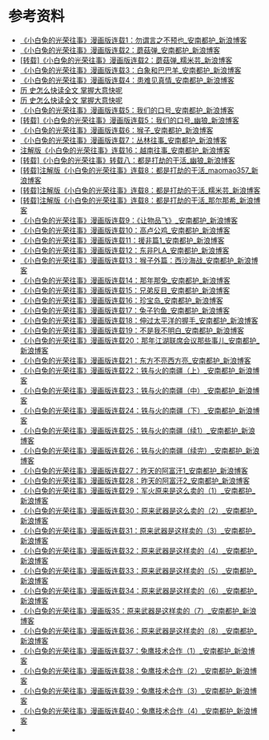 # 参考资料

* [《小白兔的光荣往事》漫画版连载1：勿谓言之不预也_安南都护_新浪博客](http://blog.sina.com.cn/s/blog_66b00f6b0100v2gz.html)
* [《小白兔的光荣往事》漫画版连载2：蘑菇弹_安南都护_新浪博客](http://blog.sina.com.cn/s/blog_66b00f6b0100v2td.html)
* [[转载]《小白兔的光荣往事》漫画版连载2：蘑菇弹_糯米芸_新浪博客](http://blog.sina.cn/dpool/blog/s/blog_67481fce01012t0l.html)
* [《小白兔的光荣往事》漫画版连载3：白象和巴巴羊_安南都护_新浪博客](http://blog.sina.com.cn/s/blog_66b00f6b0100v3ob.html)
* [《小白兔的光荣往事》漫画版连载4：患难见真情_安南都护_新浪博客](http://blog.sina.com.cn/s/blog_66b00f6b0100v539.html)
* [历 史怎么快读全文 掌握大意快呢](http://webcache.googleusercontent.com/search?q=cache:N-jV6MbEVk8J:m.jiaokm.com/20111021_323608.html+&cd=4&hl=zh-CN&ct=clnk&gl=uk)
* [历 史怎么快读全文 掌握大意快呢](http://m.jiaokm.com/20111021_323608.html)
* [《小白兔的光荣往事》漫画版连载5：我们的口号_安南都护_新浪博客](http://blog.sina.com.cn/s/blog_66b00f6b0100v6sr.html)
* [[转载]《小白兔的光荣往事》漫画版连载5：我们的口号_幽狼_新浪博客](http://blog.sina.com.cn/s/blog_6d0026450100ve37.html)
* [《小白兔的光荣往事》漫画版连载6：猴子_安南都护_新浪博客](http://blog.sina.com.cn/s/blog_66b00f6b0100v6t1.html)
* [《小白兔的光荣往事》漫画版连载7：丛林往事_安南都护_新浪博客](http://blog.sina.com.cn/s/blog_66b00f6b0100v9rl.html)
* [注解版《小白兔的光荣往事》连载16：越南往事_安南都护_新浪博客](http://blog.sina.com.cn/s/blog_66b00f6b0100q9wj.html)
* [[转载]《小白兔的光荣往事》转载八：都是打劫的干活_幽狼_新浪博客](http://blog.sina.com.cn/s/blog_6d0026450100qz0c.html)
* [[转载]注解版《小白兔的光荣往事》连载8：都是打劫的干活_maomao357_新浪博客](http://blog.sina.com.cn/s/blog_78dfd31b0101aybp.html)
* [[转载]注解版《小白兔的光荣往事》连载8：都是打劫的干活_糯米芸_新浪博客](http://blog.sina.com.cn/s/blog_67481fce01012ski.html)
* [[转载]注解版《小白兔的光荣往事》连载8：都是打劫的干活_那尔那希_新浪博客](http://blog.sina.com.cn/s/blog_7e206e400100sjt8.html)
* [《小白兔的光荣往事》漫画版连载9：《让物品飞》_安南都护_新浪博客](http://blog.sina.com.cn/s/blog_66b00f6b0100v5zf.html)
* [《小白兔的光荣往事》漫画版连载10：高卢公鸡_安南都护_新浪博客](http://blog.sina.com.cn/s/blog_66b00f6b0100vbun.html)
* [《小白兔的光荣往事》漫画版连载11：援非篇1_安南都护_新浪博客](http://blog.sina.com.cn/s/blog_66b00f6b0100veq3.html)
* [《小白兔的光荣往事》漫画版连载12：东非PLA_安南都护_新浪博客](http://blog.sina.com.cn/s/blog_66b00f6b0100vkan.html)
* [《小白兔的光荣往事》漫画版连载13：猴子外篇：西沙海战_安南都护_新浪博客](http://blog.sina.com.cn/s/blog_66b00f6b0100voyz.html)
* [《小白兔的光荣往事》漫画版连载14：那年那兔_安南都护_新浪博客](http://blog.sina.com.cn/s/blog_66b00f6b0100vqxl.html)
* [《小白兔的光荣往事》漫画版连载15：兄弟反目_安南都护_新浪博客](http://blog.sina.com.cn/s/blog_66b00f6b0100vrpl.html)
* [《小白兔的光荣往事》漫画版连载16：珍宝岛_安南都护_新浪博客](http://blog.sina.com.cn/s/blog_66b00f6b0100vst5.html)
* [《小白兔的光荣往事》漫画版连载17：兔子钓鱼_安南都护_新浪博客](http://blog.sina.com.cn/s/blog_66b00f6b0100vuhz.html)
* [《小白兔的光荣往事》漫画版连载18：伸过太平洋的握手_安南都护_新浪博客](http://blog.sina.com.cn/s/blog_66b00f6b0100vw53.html)
* [《小白兔的光荣往事》漫画版连载19：不是我不明白_安南都护_新浪博客](http://blog.sina.com.cn/s/blog_66b00f6b0100vx1d.html)
* [《小白兔的光荣往事》漫画版连载20：那年江湖联席会议那些事儿_安南都护_新浪博客](http://blog.sina.com.cn/s/blog_66b00f6b0100vz81.html)
* [《小白兔的光荣往事》漫画版连载21：东方不亮西方亮_安南都护_新浪博客](http://blog.sina.com.cn/s/blog_66b00f6b0100w0tj.html)
* [《小白兔的光荣往事》漫画版连载22：铁与火的南疆（上）_安南都护_新浪博客](http://blog.sina.com.cn/s/blog_66b00f6b0100w5x3.html)
* [《小白兔的光荣往事》漫画版连载23：铁与火的南疆（中）_安南都护_新浪博客](http://blog.sina.com.cn/s/blog_66b00f6b0100w8cn.html)
* [《小白兔的光荣往事》漫画版连载24：铁与火的南疆（下）_安南都护_新浪博客](http://blog.sina.com.cn/s/blog_66b00f6b0100wazf.html)
* [《小白兔的光荣往事》漫画版连载25：铁与火的南疆（续1）_安南都护_新浪博客](http://blog.sina.com.cn/s/blog_66b00f6b0100wczr.html)
* [《小白兔的光荣往事》漫画版连载26：铁与火的南疆（续完）_安南都护_新浪博客](http://blog.sina.com.cn/s/blog_66b00f6b0100we9j.html)
* [《小白兔的光荣往事》漫画版连载27：昨天的阿富汗1_安南都护_新浪博客](http://blog.sina.com.cn/s/blog_66b00f6b0100wfvv.html)
* [《小白兔的光荣往事》漫画版连载28：昨天的阿富汗2_安南都护_新浪博客](http://blog.sina.com.cn/s/blog_66b00f6b0100wi5n.html)
* [《小白兔的光荣往事》漫画版连载29：军火原来是这么卖的（1）_安南都护_新浪博客](http://blog.sina.com.cn/s/blog_66b00f6b0100wk8r.html)
* [《小白兔的光荣往事》漫画版连载30：原来武器是这么卖的（2）_安南都护_新浪博客](http://blog.sina.com.cn/s/blog_66b00f6b0100wuar.html)
* [《小白兔的光荣往事》漫画版连载31：原来武器是这样卖的（3）_安南都护_新浪博客](http://blog.sina.com.cn/s/blog_66b00f6b0100wvld.html)
* [《小白兔的光荣往事》漫画版连载32：原来武器是这样卖的（4）_安南都护_新浪博客](http://blog.sina.com.cn/s/blog_66b00f6b0100x07v.html)
* [《小白兔的光荣往事》漫画版连载33：原来武器是这样卖的（5）_安南都护_新浪博客](http://blog.sina.com.cn/s/blog_66b00f6b0100x3p9.html)
* [《小白兔的光荣往事》漫画版连载34：原来武器是这样卖的（6）_安南都护_新浪博客](http://blog.sina.com.cn/s/blog_66b00f6b0100x83n.html)
* [《小白兔的光荣往事》漫画版35：原来武器是这样卖的（7）_安南都护_新浪博客](http://blog.sina.com.cn/s/blog_66b00f6b0100xabx.html)
* [《小白兔的光荣往事》漫画版连载36：原来武器是这样卖的（8）_安南都护_新浪博客](http://blog.sina.com.cn/s/blog_66b00f6b0100xbwd.html)
* [《小白兔的光荣往事》漫画版连载37：兔鹰技术合作（1）_安南都护_新浪博客](http://blog.sina.com.cn/s/blog_66b00f6b0100xdfl.html)
* [《小白兔的光荣往事》漫画版连载38：兔鹰技术合作（2）_安南都护_新浪博客](http://blog.sina.com.cn/s/blog_66b00f6b0100xept.html)
* [《小白兔的光荣往事》漫画版连载39：兔鹰技术合作（3）_安南都护_新浪博客](http://blog.sina.com.cn/s/blog_66b00f6b0100xjc9.html)
* [《小白兔的光荣往事》漫画版连载40：兔鹰技术合作（4）_安南都护_新浪博客](http://blog.sina.com.cn/s/blog_66b00f6b0100xkcj.html)
* 